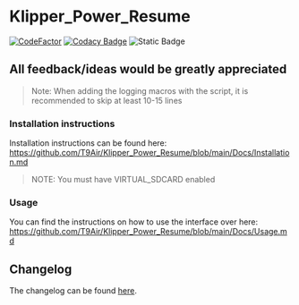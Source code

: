 # Klipper_Power_Resume

[![CodeFactor](https://www.codefactor.io/repository/github/t9air/klipper_power_resume/badge)](https://www.codefactor.io/repository/github/t9air/klipper_power_resume)
[![Codacy Badge](https://app.codacy.com/project/badge/Grade/517abfdb0b32499095d4425407f6821f)](https://app.codacy.com/gh/T9Air/Klipper_Power_Resume/dashboard?utm_source=gh&utm_medium=referral&utm_content=&utm_campaign=Badge_grade)
![Static Badge](https://img.shields.io/badge/version-3.6.0.beta.1-blue)

## All feedback/ideas would be greatly appreciated

> Note: When adding the logging macros with the script, it is recommended to skip at least 10-15 lines

### Installation instructions

Installation instructions can be found here: <https://github.com/T9Air/Klipper_Power_Resume/blob/main/Docs/Installation.md>

> NOTE: You must have VIRTUAL_SDCARD enabled

### Usage

You can find the instructions on how to use the interface over here: <https://github.com/T9Air/Klipper_Power_Resume/blob/main/Docs/Usage.md>

## Changelog

The changelog can be found [here](https://github.com/T9Air/Klipper_Power_Resume/blob/main/CHANGELOG.md).

